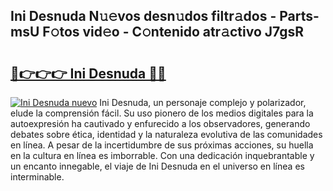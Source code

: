 ## Ini Desnuda N𝚞𝚎vos desn𝚞dos filtr𝚊dos - Parts-msU F𝚘tos vid𝚎o - C𝚘ntenido atr𝚊ctivo J7gsR

# <h2><a href="http://mba3kb.tromn.icu/?c=Ini+Desnuda">🔗👉👉👉 Ini Desnuda 🔗🔗</a></h2>

[![Ini Desnuda nuevo](https://i.imgur.com/pEAQMta.gif)](http://mba3kb.tromn.icu/?c=Ini+Desnuda)
Ini Desnuda, un personaje complejo y polarizador, elude la comprensión fácil. Su uso pionero de los medios digitales para la autoexpresión ha cautivado y enfurecido a los observadores, generando debates sobre ética, identidad y la naturaleza evolutiva de las comunidades en línea. A pesar de la incertidumbre de sus próximas acciones, su huella en la cultura en línea es imborrable. Con una dedicación inquebrantable y un encanto innegable, el viaje de Ini Desnuda en el universo en línea es interminable.
